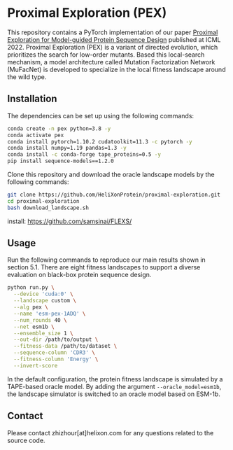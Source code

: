 # Proximal Exploration (PEX)

This repository contains a PyTorch implementation of our paper [Proximal Exploration for Model-guided Protein Sequence Design](https://www.biorxiv.org/content/10.1101/2022.04.12.487986) published at ICML 2022.
Proximal Exploration (PEX) is a variant of directed evolution, which prioritizes the search for low-order mutants.
Based this local-search mechanism, a model architecture called Mutation Factorization Network (MuFacNet) is developed to specialize in the local fitness landscape around the wild type.

## Installation

The dependencies can be set up using the following commands:

```bash
conda create -n pex python=3.8 -y
conda activate pex
conda install pytorch=1.10.2 cudatoolkit=11.3 -c pytorch -y
conda install numpy=1.19 pandas=1.3 -y
conda install -c conda-forge tape_proteins=0.5 -y
pip install sequence-models==1.2.0
```

Clone this repository and download the oracle landscape models by the following commands:

```bash
git clone https://github.com/HeliXonProtein/proximal-exploration.git
cd proximal-exploration
bash download_landscape.sh
```

install: https://github.com/samsinai/FLEXS/

## Usage

Run the following commands to reproduce our main results shown in section 5.1. There are eight fitness landscapes to support a diverse evaluation on black-box protein sequence design.

```bash
python run.py \
  --device 'cuda:0' \
  --landscape custom \
  --alg pex \
  --name 'esm-pex-1ADQ' \
  --num_rounds 40 \
  --net esm1b \
  --ensemble_size 1 \
  --out-dir /path/to/output \
  --fitness-data /path/to/dataset \
  --sequence-column 'CDR3' \
  --fitness-column 'Energy' \
  --invert-score

```

In the default configuration, the protein fitness landscape is simulated by a TAPE-based oracle model. By adding the argument `--oracle_model=esm1b`, the landscape simulator is switched to an oracle model based on ESM-1b.

## Contact

Please contact zhizhour\[at\]helixon.com for any questions related to the source code.
